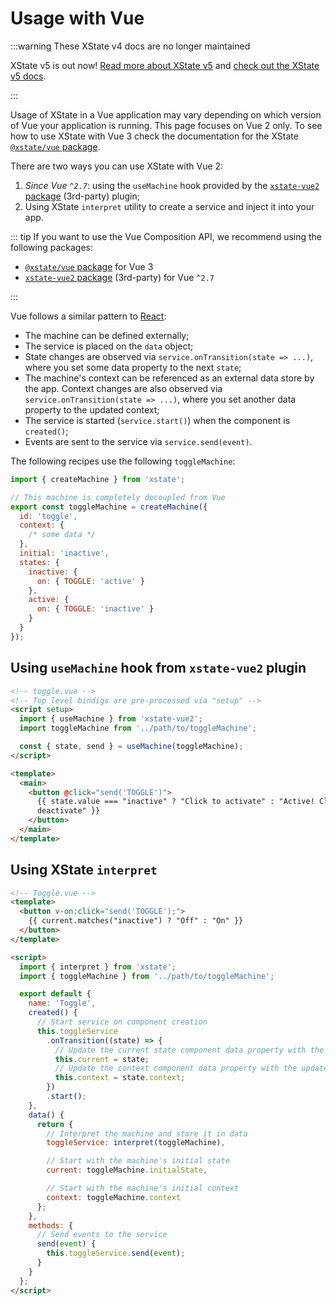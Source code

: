 # Usage with Vue

:::warning These XState v4 docs are no longer maintained

XState v5 is out now! [Read more about XState v5](https://stately.ai/blog/2023-12-01-xstate-v5) and [check out the XState v5 docs](https://stately.ai/docs/xstate).

:::

Usage of XState in a Vue application may vary depending on which version of Vue your application is running. This page focuses on Vue 2 only. To see how to use XState with Vue 3 check the documentation for the XState [`@xstate/vue` package](../packages/xstate-vue).

There are two ways you can use XState with Vue 2:

1. _Since Vue `^2.7`_: using the `useMachine` hook provided by the [`xstate-vue2` package](https://github.com/ChrisShank/xstate-vue2) (3rd-party) plugin;
2. Using XState `interpret` utility to create a service and inject it into your app.

::: tip
If you want to use the Vue Composition API, we recommend using the following packages:

- [`@xstate/vue` package](../packages/xstate-vue) for Vue 3
- [`xstate-vue2` package](https://github.com/ChrisShank/xstate-vue2) (3rd-party) for Vue `^2.7`

:::

Vue follows a similar pattern to [React](./react.md):

- The machine can be defined externally;
- The service is placed on the `data` object;
- State changes are observed via `service.onTransition(state => ...)`, where you set some data property to the next `state`;
- The machine's context can be referenced as an external data store by the app. Context changes are also observed via `service.onTransition(state => ...)`, where you set another data property to the updated context;
- The service is started (`service.start()`) when the component is `created()`;
- Events are sent to the service via `service.send(event)`.

The following recipes use the following `toggleMachine`:

```js
import { createMachine } from 'xstate';

// This machine is completely decoupled from Vue
export const toggleMachine = createMachine({
  id: 'toggle',
  context: {
    /* some data */
  },
  initial: 'inactive',
  states: {
    inactive: {
      on: { TOGGLE: 'active' }
    },
    active: {
      on: { TOGGLE: 'inactive' }
    }
  }
});
```

## Using `useMachine` hook from `xstate-vue2` plugin

```html
<!-- toggle.vue -->
<!-- Top level bindigs are pre-processed via "setup" -->
<script setup>
  import { useMachine } from 'xstate-vue2';
  import toggleMachine from '../path/to/toggleMachine';

  const { state, send } = useMachine(toggleMachine);
</script>

<template>
  <main>
    <button @click="send('TOGGLE')">
      {{ state.value === "inactive" ? "Click to activate" : "Active! Click to
      deactivate" }}
    </button>
  </main>
</template>
```

## Using XState `interpret`

```html
<!-- Toggle.vue -->
<template>
  <button v-on:click="send('TOGGLE');">
    {{ current.matches("inactive") ? "Off" : "On" }}
  </button>
</template>

<script>
  import { interpret } from 'xstate';
  import { toggleMachine } from '../path/to/toggleMachine';

  export default {
    name: 'Toggle',
    created() {
      // Start service on component creation
      this.toggleService
        .onTransition((state) => {
          // Update the current state component data property with the next state
          this.current = state;
          // Update the context component data property with the updated context
          this.context = state.context;
        })
        .start();
    },
    data() {
      return {
        // Interpret the machine and store it in data
        toggleService: interpret(toggleMachine),

        // Start with the machine's initial state
        current: toggleMachine.initialState,

        // Start with the machine's initial context
        context: toggleMachine.context
      };
    },
    methods: {
      // Send events to the service
      send(event) {
        this.toggleService.send(event);
      }
    }
  };
</script>
```
